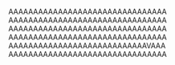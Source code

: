 AAAAAAAAAAAAAAAAAAAAAAAAAAAAAAAA
AAAAAAAAAAAAAAAAAAAAAAAAAAAAAAAA
AAAAAAAAAAAAAAAAAAAAAAAAAAAAAAAA
AAAAAAAAAAAAAAAAAAAAAAAAAAAAAAAA
AAAAAAAAAAAAAAAAAAAAAAAAAAAAVAAA
AAAAAAAAAAAAAAAAAAAAAAAAAAAAAAAA

